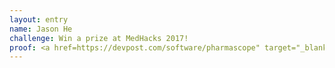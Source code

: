 ```yaml
---
layout: entry
name: Jason He
challenge: Win a prize at MedHacks 2017!
proof: <a href=https://devpost.com/software/pharmascope" target="_blank">completed on 9/10/2017</a>
---
```


